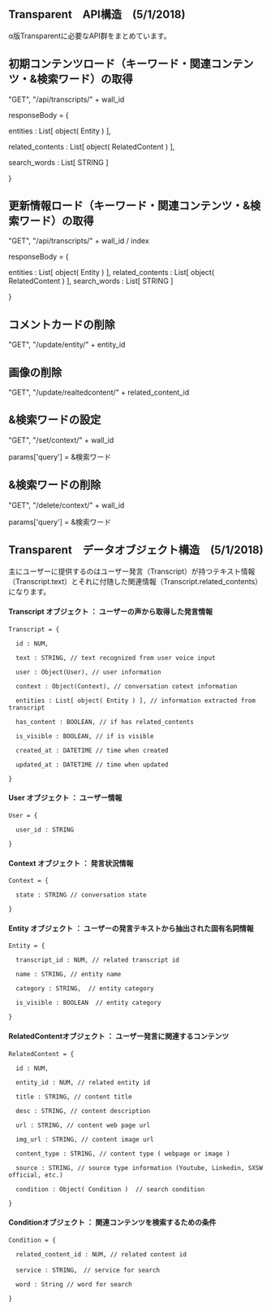 
## Transparent　API構造　(5/1/2018)

α版Transparentに必要なAPI群をまとめています。

## 初期コンテンツロード（キーワード・関連コンテンツ・&検索ワード）の取得

"GET", "/api/transcripts/" + wall_id

responseBody = {

  entities : List[ object( Entity ) ],

  related_contents : List[ object( RelatedContent ) ],
  
  search_words : List[ STRING ]  

}

## 更新情報ロード（キーワード・関連コンテンツ・&検索ワード）の取得

"GET", "/api/transcripts/" + wall_id / index

responseBody = {

  entities : List[ object( Entity ) ],
  related_contents : List[ object( RelatedContent ) ],
  search_words : List[ STRING ]  

}

## コメントカードの削除

"GET", "/update/entity/" + entity_id

## 画像の削除

"GET", "/update/realtedcontent/" + related_content_id

## &検索ワードの設定

"GET", "/set/context/" + wall_id

params['query'] = &検索ワード

## &検索ワードの削除

"GET", "/delete/context/" + wall_id

params['query'] = &検索ワード


## Transparent　データオブジェクト構造　(5/1/2018)

主にユーザーに提供するのはユーザー発言（Transcript）が持つテキスト情報（Transcript.text）とそれに付随した関連情報（Transcript.related_contents）になります。

#### Transcript オブジェクト ： ユーザーの声から取得した発言情報

    Transcript = {

      id : NUM,

      text : STRING, // text recognized from user voice input

      user : Object(User), // user information

      context : Object(Context), // conversation cotext information

      entities : List[ object( Entity ) ], // information extracted from transcript

      has_content : BOOLEAN, // if has related_contents

      is_visible : BOOLEAN, // if is visible

      created_at : DATETIME // time when created

      updated_at : DATETIME // time when updated

    }


#### User オブジェクト ： ユーザー情報

    User = {

      user_id : STRING   

    }

#### Context オブジェクト ： 発言状況情報

    Context = {

      state : STRING // conversation state

    }

#### Entity オブジェクト ： ユーザーの発言テキストから抽出された固有名詞情報

    Entity = {

      transcript_id : NUM, // related transcript id

      name : STRING, // entity name

      category : STRING,  // entity category

      is_visible : BOOLEAN  // entity category

    }

#### RelatedContentオブジェクト ： ユーザー発言に関連するコンテンツ

    RelatedContent = {

      id : NUM,

      entity_id : NUM, // related entity id

      title : STRING, // content title

      desc : STRING, // content description

      url : STRING, // content web page url

      img_url : STRING, // content image url

      content_type : STRING, // content type ( webpage or image )

      source : STRING, // source type information (Youtube, Linkedin, SXSW official, etc.)

      condition : Object( Condition )  // search condition

    }

#### Conditionオブジェクト ： 関連コンテンツを検索するための条件

    Condition = {

      related_content_id : NUM, // related content id

      service : STRING,　// service for search

      word : String // word for search

    }
